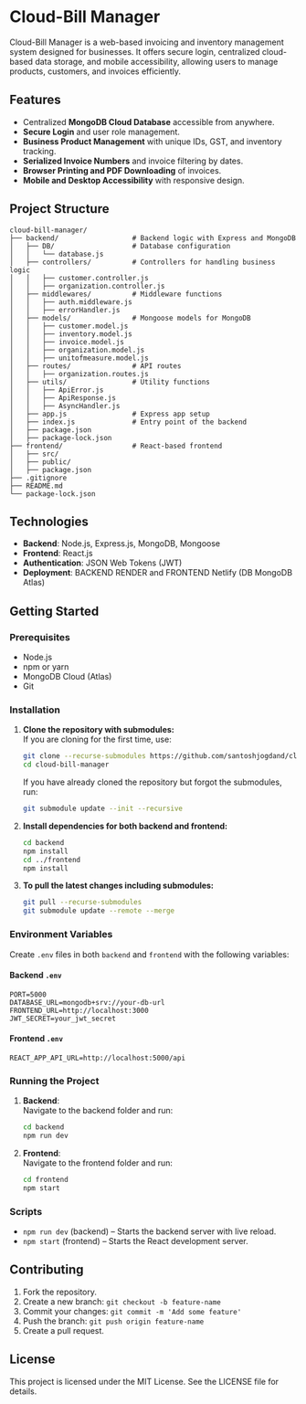 
# Cloud-Bill Manager

Cloud-Bill Manager is a web-based invoicing and inventory management system designed for businesses. It offers secure login, centralized cloud-based data storage, and mobile accessibility, allowing users to manage products, customers, and invoices efficiently.

## **Features**
- Centralized **MongoDB Cloud Database** accessible from anywhere.
- **Secure Login** and user role management.
- **Business Product Management** with unique IDs, GST, and inventory tracking.
- **Serialized Invoice Numbers** and invoice filtering by dates.
- **Browser Printing and PDF Downloading** of invoices.
- **Mobile and Desktop Accessibility** with responsive design.

## **Project Structure**
```
cloud-bill-manager/
├── backend/                  # Backend logic with Express and MongoDB
│   ├── DB/                   # Database configuration
│   │   └── database.js
│   ├── controllers/          # Controllers for handling business logic
│   │   ├── customer.controller.js
│   │   ├── organization.controller.js
│   ├── middlewares/          # Middleware functions
│   │   ├── auth.middleware.js
│   │   ├── errorHandler.js
│   ├── models/               # Mongoose models for MongoDB
│   │   ├── customer.model.js
│   │   ├── inventory.model.js
│   │   ├── invoice.model.js
│   │   ├── organization.model.js
│   │   ├── unitofmeasure.model.js
│   ├── routes/               # API routes
│   │   ├── organization.routes.js
│   ├── utils/                # Utility functions
│   │   ├── ApiError.js
│   │   ├── ApiResponse.js
│   │   ├── AsyncHandler.js
│   ├── app.js                # Express app setup
│   ├── index.js              # Entry point of the backend
│   ├── package.json
│   ├── package-lock.json
├── frontend/                 # React-based frontend
│   ├── src/
│   ├── public/
│   ├── package.json
├── .gitignore
├── README.md
└── package-lock.json

```

## **Technologies**
- **Backend**: Node.js, Express.js, MongoDB, Mongoose
- **Frontend**: React.js
- **Authentication**: JSON Web Tokens (JWT)
- **Deployment**: BACKEND RENDER and FRONTEND Netlify (DB MongoDB Atlas)

## **Getting Started**

### **Prerequisites**
- Node.js
- npm or yarn
- MongoDB Cloud (Atlas)
- Git

### **Installation**

1. **Clone the repository with submodules:**  
   If you are cloning for the first time, use:
   ```bash
   git clone --recurse-submodules https://github.com/santoshjogdand/cloud-bill-manager.git
   cd cloud-bill-manager
   ```

   If you have already cloned the repository but forgot the submodules, run:
   ```bash
   git submodule update --init --recursive
   ```

2. **Install dependencies for both backend and frontend:**
   ```bash
   cd backend
   npm install
   cd ../frontend
   npm install
   ```

3. **To pull the latest changes including submodules:**
   ```bash
   git pull --recurse-submodules
   git submodule update --remote --merge
   ```

### **Environment Variables**
Create `.env` files in both `backend` and `frontend` with the following variables:

#### **Backend `.env`**
```
PORT=5000
DATABASE_URL=mongodb+srv://your-db-url
FRONTEND_URL=http://localhost:3000
JWT_SECRET=your_jwt_secret
```

#### **Frontend `.env`**
```
REACT_APP_API_URL=http://localhost:5000/api
```

### **Running the Project**
1. **Backend**:  
   Navigate to the backend folder and run:
   ```bash
   cd backend
   npm run dev
   ```

2. **Frontend**:  
   Navigate to the frontend folder and run:
   ```bash
   cd frontend
   npm start
   ```

### **Scripts**
- `npm run dev` (backend) – Starts the backend server with live reload.
- `npm start` (frontend) – Starts the React development server.

## **Contributing**
1. Fork the repository.
2. Create a new branch: `git checkout -b feature-name`
3. Commit your changes: `git commit -m 'Add some feature'`
4. Push the branch: `git push origin feature-name`
5. Create a pull request.

## **License**
This project is licensed under the MIT License. See the LICENSE file for details.
